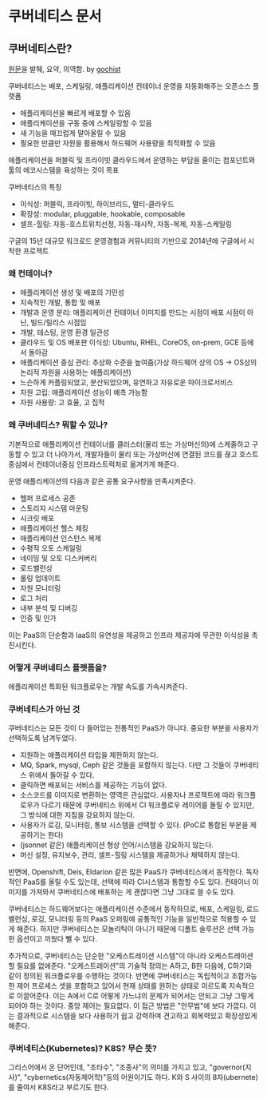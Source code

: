 # 쿠버네티스 문서

## 쿠버네티스란?

[원문](https://kubernetes.io/docs/whatisk8s/)을 발췌, 요약, 의역함. by [gochist](https://github.com/gochist)

쿠버네티스는 배포, 스케일링, 애플리케이션 컨테이너 운영을 자동화해주는 오픈소스 플랫폼
 
* 애플리케이션을 빠르게 배포할 수 있음
* 애플리케이션을 구동 중에 스케일링할 수 있음
* 새 기능을 매끄럽게 말아올릴 수 있음
* 필요한 만큼만 자원을 활용해서 하드웨어 사용량을 최적화할 수 있음
 
애플리케이션을 퍼블릭 및 프라이빗 클라우드에서 운영하는 부담을 줄이는 컴포넌트와 툴의 에코시스템을 육성하는 것이 목표

쿠버네티스의 특징
* 이식성: 퍼블릭, 프라이빗, 하이브리드, 멀티-클라우드
* 확장성: modular, pluggable, hookable, composable 
* 셀프-힐링: 자동-호스트위치선정, 자동-재시작, 자동-복제, 자동-스케일링

구글의 15년 대규모 워크로드 운영경험과 커뮤니티의  기반으로 2014년에 구글에서 시작한 프로젝트

### 왜 컨테이너?

* 애플리케이션 생성 및 배포의 기민성
* 지속적인 개발, 통합 및 배포
* 개발과 운영 분리: 애플리케이션 컨테이너 이미지를 만드는 시점이 배포 시점이 아닌, 빌드/릴리스 시점임
* 개발, 테스팅, 운영 환경 일관성
* 클라우드 및 OS 배포판 이식성: Ubuntu, RHEL, CoreOS, on-prem, GCE 등에서 돌아감
* 애플리케이션 중심 관리: 추상화 수준을 높여줌(가상 하드웨어 상의 OS -> OS상의 논리적 자원을 사용하는 애플리케이션)
* 느슨하게 커플링되었고, 분산되었으며, 유연하고 자유로운 마이크로서비스
* 자원 고립: 애플리케이션 성능이 예측 가능함
* 자원 사용량: 고 효율, 고 집적

### 왜 쿠버네티스? 뭐할 수 있나?

기본적으로 애플리케이션 컨테이너를 클러스터(물리 또는 가상머신의)에 스케줄하고 구동할 수 있고 더 나아가서, 개발자들이 물리 또는 가상머신에 연결된 코드를 끊고 호스트중심에서 컨테이너중심 인프라스트럭처로 옮겨가게 해준다.

운영 애플리케이션의 다음과 같은 공통 요구사항을 만족시켜준다.

* 헬퍼 프로세스 공존
* 스토리지 시스템 마운팅
* 시크릿 배포
* 애플리케이션 헬스 체킹
* 애플리케이션 인스턴스 복제
* 수평적 오토 스케일링
* 네이밍 및 오토 디스커버리
* 로드밸런싱
* 롤링 업데이트
* 자원 모니터링
* 로그 처리
* 내부 분석 및 디버깅
* 인증 및 인가

이는 PaaS의 단순함과 IaaS의 유연성을 제공하고 인프라 제공자에 무관한 이식성을 촉진시킨다.

### 어떻게 쿠버네티스 플랫폼을?

애플리케이션 특화된 워크플로우는 개발 속도를 가속시켜준다. 

### 쿠버네티스가 아닌 것

쿠버네티스는 모든 것이 다 들어있는 전통적인 PaaS가 아니다. 중요한 부분을 사용자가 선택하도록 남겨두었다.

* 지원하는 애플리케이션 타입을 제한하지 않는다.
* MQ, Spark, mysql, Ceph 같은 것들을 포함하지 않는다. 다만 그 것들이 쿠버네티스 위에서 돌아갈 수 있다.
* 클릭하면 배포되는 서비스를 제공하는 기능이 없다.
* 소스코드를 이미지로 변환하는 영역은 관심없다. 사용자나 프로젝트에 따라 워크플로우가 다르기 때문에 쿠버네티스 위에서 CI 워크플로우 레이어를 돌릴 
  수 있지만, 그 방식에 대한 지침을 강요하지 않는다.
* 사용자가 로깅, 모니터링, 통보 시스템을 선택할 수 있다. (PoC로 통합된 부분을 제공하기는 한다)
* (jsonnet 같은) 애플리케이션 형상 언어/시스템을 강요하지 않는다.
* 머신 설정, 유지보수, 관리, 셀프-힐링 시스템을 제공하거나 채택하지 않는다.

반면에, Openshift, Deis, Eldarion 같은 많은 PaaS가 쿠버네티스에서 동작한다. 독자적인 PaaS를 올릴 수도 있는데, 선택에 따라 CI시스템과 통합할 수도 있다. 컨테이너 이미지를 가져와서 쿠버네티스에 배포하는 게 괜찮다면 그냥 그대로 쓸 수도 있다. 

쿠버네티스는 하드웨어보다는 애플리케이션 수준에서 동작하므로, 배포, 스케일링, 로드 밸런싱, 로깅, 모니터링 등의 PaaS 오퍼링에 공통적인 기능을 일반적으로 적용할 수 있게 해준다. 하지만 쿠버네티스는 모놀리틱이 아니기 때문에 디폴트 솔루션은 선택 가능한 옵션이고 끼웠다 뺄 수 있다.

추가적으로, 쿠버네티스는 단순한 "오케스트레이션 시스템"이 아니라 오케스트레이션할 필요를 없애준다. "오케스트레이션"의 기술적 정의는 A하고, B한 다음에, C하기와 같이 정의된 워크플로우를 수행하는 것이다. 반면에 쿠버네티스는 독립적이고 조합가능한 제어 프로세스 셋을 포함하고 있어서 현재 상태를 원하는 상태로 이르도록 지속적으로 이끌어준다. 이는 A에서 C로 어떻게 가느냐의 문제가 되어서는 안되고 그냥 그렇게 되어야 하는 것이다. 중앙 제어는 필요없다. 이 접근 방법은 "안무법"에 보다 가깝다. 이는 결과적으로 시스템을 보다 사용하기 쉽고 강력하며 견고하고 회복력있고 확장성있게 해준다.  

### 쿠버네티스(Kubernetes)? K8S? 무슨 뜻?

그리스어에서 온 단어인데, "조타수", "조종사"의 의미를 가지고 있고, "governor(지사)", "cybernetics(자동제어학)"등의 어원이기도 하다. K와 S 사이의 8자(ubernete)를 줄여서 K8S라고 부르기도 한다.
